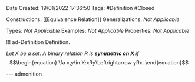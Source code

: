 <br />
<br />

Date Created: 19/01/2022 17:36:50
Tags: #Definition #Closed

Constructions: [[Equivalence Relation]]
Generalizations: _Not Applicable_

Types: _Not Applicable_
Examples: _Not Applicable_ 
Properties: _Not Applicable_

!!! ad-Definition Definition.

_Let $X$ be a set. A binary relation $R$ is **symmetric on $X$** if_
$$\begin{equation}
    \fa x,y\in X:xRy\Leftrightarrow yRx.
\end{equation}$$

--- admonition
